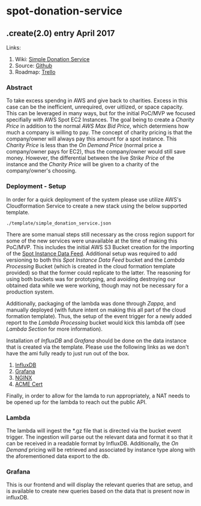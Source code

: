 # **spot-donation-service**

## **.create(2.0) entry April 2017**

Links:

  1. Wiki: [Simple Donation Service](https://cloudreach.jira.com/wiki/x/T-1TCg)
  1. Source: [Github](https://github.com/rdkr/simple-donation-service)
  1. Roadmap: [Trello](https://trello.com/b/GcOj7RRe/spot-donation-service)


### **Abstract**

To take excess spendng in AWS and give back to charities. Excess in this case can be the inefficient, unrequired, over uitlized, or space capacity. This can be leveraged in many ways, but for the initial PoC/MVP we focused specifially with AWS Spot EC2 Instances. The goal being to create a *Charity Price* in addition to the normal *AWS Max Bid Price*, which determiens how much a company is willing to pay. The concept of charity pricing is that the company/owner will always pay this amount for a spot instance. This *Charity Price* is less than the *On Demand Price* (normal price a company/owner pays for EC2), thus the company/owner would still save money. However, the differential between the live *Strike Price* of the instance and the *Charity Price* will be given to a charity of the company/owner's choosing.

### **Deployment - Setup**

In order for a quick deployment of the system please use utilize AWS's Cloudformation Service to create a new stack using the below supported template.

`./template/simple_donation_service.json`

There are some manual steps still necessary as the cross region support for some of the new services were unavailable at the time of making this PoC/MVP. This includes the initial AWS S3 Bucket creation for the importing of the [Spot Instance Data Feed](http://docs.aws.amazon.com/AWSEC2/latest/UserGuide/spot-data-feeds.html). Additional setup was required to add versioning to both this *Spot Instance Data Feed* bucket and the *Lambda Processing* Bucket (which is created in the cloud formation template provided) so that the former could replicate to the latter. The reasoning for using both buckets was for prototyping, and avoiding destroying our obtained data while we were working, though may not be necessary for a production system.

Additionally, packaging of the lambda was done through *Zappa*, and manually deployed (with future intent on making this all part of the cloud formation template). Thus, the setup of the event trigger for a newly added report to the *Lambda Processing* bucket would kick this lambda off (see *Lambda Section* for more information).

Installation of *InfluxDB* and *Grafana* should be done on the data instance that is created via the template. Please use the following links as we don't have the ami fully ready to just run out of the box.

1. [InfluxDB](https://docs.influxdata.com/influxdb/v1.2/introduction/installation/)
1. [Grafana](http://docs.grafana.org/installation/)
1. [NGINX](https://www.nginx.com/resources/wiki/start/topics/tutorials/install/)
1. [ACME Cert](https://github.com/Neilpang/acme.sh)

Finally, in order to allow for the lamda to run appropriately, a NAT needs to be opened up for the lambda to reach out the public API.

### **Lambda**
The lambda will ingest the *.gz file that is directed via the bucket event trigger. The ingestion will parse out the relevant data and format it so that it can be received in a readable format by InfluxDB. Additionally, the *On Demand* pricing will be retrieved and associated by instance type along with the aforementioned data export to the db.

### **Grafana**
This is our frontend and will display the relevant queries that are setup, and is available to create new queries based on the data that is present now in influxDB.
